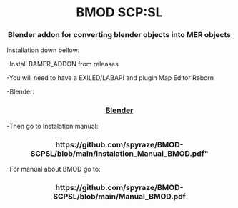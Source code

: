 <h1 align="center">BMOD SCP:SL </h1>


<h3 align="center"> Blender addon for converting blender objects into MER objects</h3>
<a href="https://discord.gg/wn8h8Dvx">
     <alt="Report bug on Discord">
</a>    

Installation down bellow:

-Install BAMER_ADDON from releases

-You will need to have a EXILED/LABAPI and plugin Map Editor Reborn

-Blender:

 <h3 align="center"><a   href="https://www.blender.org/download">Blender</a> </h3>

      
-Then go to Instalation manual:

 <h3 align="center"> https://github.com/spyraze/BMOD-SCPSL/blob/main/Instalation_Manual_BMOD.pdf" </h3>

-For manual about BMOD go to:

<h3 align="center"> https://github.com/spyraze/BMOD-SCPSL/blob/main/Manual_BMOD.pdf </h3>





